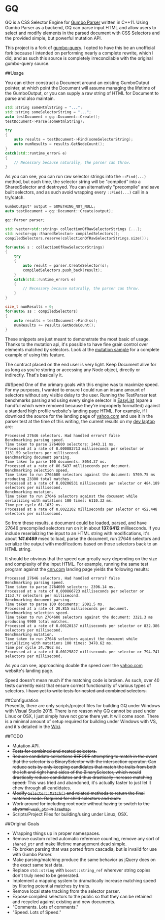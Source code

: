 # GQ
GQ is a CSS Selector Engine for [Gumbo Parser](https://github.com/google/gumbo-parser) written in C++11. Using Gumbo Parser as a backend, GQ can parse input HTML and allow users to select and modify elements in the parsed document with CSS Selectors and the provided simple, but powerful mutation API.

This project is a fork of [gumbo-query](https://github.com/lazytiger/gumbo-query). I opted to have this be an unofficial fork because I intended on performing nearly a complete rewrite, which I did, and as such this source is completely irreconcilable with the original gumbo-query source.

##Usage

You can either construct a Document around an existing GumboOutput pointer, at which point the Document will assume managing the lifetime of the GumboOutput, or you can supply a raw string of HTML for Document to parse and also maintain.
```c++
std::string someHtmlString = "...";
std::string someSelectorString = "...";
auto testDocument = gq::Document::Create();
testDocument->Parse(someHtmlString);

try
{
    auto results = testDocument->Find(someSelectorString);
    auto numResults = results.GetNodeCount();
}
catch(std::runtime_error& e)
{
    // Necessary because naturally, the parser can throw.
}
```

As you can see, you can run raw selector strings into the `::Find(...)` method, but each time, the selector string will be "compiled" into a SharedSelector and destroyed. You can alternatively "precompile" and save built selectors, and as such avoid wrapping every `::Find(...)` call in a try/catch.

```c++
GumboOutput* output = SOMETHING_NOT_NULL;
auto testDocument = gq::Document::Create(output);

gq::Parser parser;

std::vector<std::string> collectionOfRawSelectorStrings {...};
std::vector<gq::SharedSelector> compiledSelectors();
compiledSelectors.reserve(collectionOfRawSelectorStrings.size());

for(auto& s : collectionOfRawSelectorStrings)
{
    try
    {
        auto result = parser.CreateSelector(s);
        compiledSelectors.push_back(result);
    }
    catch(std::runtime_error& e)
    {
        // Necessary because naturally, the parser can throw.
    }
}

size_t numResults = 0;
for(auto& ss : compiledSelectors)
{
    auto results = testDocument->Find(ss);
    numResults += results.GetNodeCount();
}
```

These snippets are just meant to demonstrate the most basic of usage. Thanks to the mutation api, it's possible to have fine grain control over elements matched by selectors. Look at the [mutation sample](https://github.com/TechnikEmpire/GQ/blob/master/ide/msvc/GumboQueryExamples/Mutation/Mutation/Mutation.cpp) for a complete example of using this feature.

The contract placed on the end user is very light. Keep Document alive for as long as you're storing or accessing any Node object, directly or indirectly. That's basically it.

##Speed
One of the primary goals with this engine was to maximize speed. For my purposes, I wanted to ensure I could run an insane amount of selectors without any visible delay to the user. Running the TestParser test benchmarks parsing and using every single selector in [EasyList](https://easylist.adblockplus.org/en/) (spare a handful which were removed because they're improperly formatted) against a standard high profile website's landing page HTML. For example, if I download the source for the landing page of [yahoo.com](https://yahoo.com) and use it in the parser test at the time of this writing, the current results on my [dev laptop](https://www.asus.com/ca-en/ROG-Republic-Of-Gamers/ASUS_ROG_G750JM/) are:

```
Processed 27646 selectors. Had handled errors? false
Benchmarking parsing speed.
Time taken to parse 2764600 selectors: 2443.11 ms.
Processed at a rate of 0.000883713 milliseconds per selector or 1131.59 selectors per millisecond.
Benchmarking document parsing.
Time taken to parse 100 documents: 8054.37 ms.
Processed at a rate of 80.5437 milliseconds per document.
Benchmarking selection speed.
Time taken to run 2764600 selectors against the document: 5709.75 ms producing 23300 total matches.
Processed at a rate of 0.00206531 milliseconds per selector or 484.189 selectors per millisecond.
Benchmarking mutation.
Time taken to run 27646 selectors against the document while serializing with mutations 100 times: 6110.32 ms.
Time per cycle 61.1032 ms.
Processed at a rate of 0.0022102 milliseconds per selector or 452.448 selectors per millisecond.
```

So from these results, a document could be loaded, parsed, and have 27646 precompiled selectors run on it in about **137.6412** milliseconds. If you include reserializing the input to an HTML string with modifications, it's about ***141.6469*** msec to load, parse the document, run 27646 selectors and serialize the output with modifications based on those selectors back to an HTML string.

It should be obvious that the speed can greatly vary depending on the size and complexity of the input HTML. For example, running the same test program against the [cnn.com](http://cnn.com) landing page yields the following results:

```
Processed 27646 selectors. Had handled errors? false
Benchmarking parsing speed.
Time taken to parse 2764600 selectors: 2396.14 ms.
Processed at a rate of 0.000866723 milliseconds per selector or 1153.77 selectors per millisecond.
Benchmarking document parsing.
Time taken to parse 100 documents: 2081.5 ms.
Processed at a rate of 20.815 milliseconds per document.
Benchmarking selection speed.
Time taken to run 2764600 selectors against the document: 3321.3 ms producing 9900 total matches.
Processed at a rate of 0.00120137 milliseconds per selector or 832.386 selectors per millisecond.
Benchmarking mutation.
Time taken to run 27646 selectors against the document while serializing with mutations 100 times: 3478.62 ms.
Time per cycle 34.7862 ms.
Processed at a rate of 0.00125827 milliseconds per selector or 794.741 selectors per millisecond.
```

As you can see, approaching double the speed over the [yahoo.com](https://yahoo.com) website's landing page.  

Speed doesn't mean much if the matching code is broken. As such, over 40 tests currently exist that ensure correct functionality of various types of selectors. ~~I have yet to write tests for nested and combined selectors.~~

##Configuration  
Presently, there are only scripts/project files for building GQ under Windows with Visual Studio 2015. There is no reason why GQ cannot be used under Linux or OSX, I just simply have not gone there yet. It will come soon. There is a minimal amount of setup required for building under Windows with VS, and it's detailed in the [Wiki](https://github.com/TechnikEmpire/GQ/wiki).

##TODO
 - ~~Mutation API.~~
 - ~~Tests for combined and nested selectors.~~
 - ~~Reduce candidate collections BEFORE attempting to match in the event that the selector is a BinarySelector with the
 intersection operator. Can reduce sets by only keeping candidates that match the traits from both the left and right
 hand sides of the BinarySelector, which would drastically reduce candidates and thus drastically increase matching speed.~~ This was tried and abandoned, it's actually faster to just let it chew through all candidates.
 - ~~Modify `Selector::Match()` and related methods to return the final matched node. Required for child selectors and such.~~
 - ~~Work around for including root node without having to switch to the abysmal `weak_ptr` in `TreeMap`.~~
 - Scripts/Project Files for building/using under Linux, OSX.

##Original Goals  
 - Wrapping things up in proper namespaces.
 - Remove custom rolled automatic reference counting, remove any sort of `shared_ptr` and make lifetime management dead simple.
 - Fix broken parsing that was ported from cascadia, but is invalid for use with Gumbo Parser.
 - Make parsing/matching produce the same behavior as jQuery does on the exact same test data.
 - Replace `std::string` with `boost::string_ref` wherever string copies don't truly need to be generated.  
 - Implement a mapping system to dramatically increase matching speed by filtering potential matches by traits.
 - Remove local state tracking from the selector parser.
 - Expose compiled selectors to the public so that they can be retained and recycled against existing and new documents.
 - "Comments. Lots of comments."
 - "Speed. Lots of Speed."

